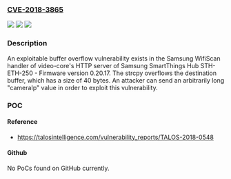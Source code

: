 ### [CVE-2018-3865](https://cve.mitre.org/cgi-bin/cvename.cgi?name=CVE-2018-3865)
![](https://img.shields.io/static/v1?label=Product&message=SmartThings%20Hub%20STH-ETH-250&color=blue)
![](https://img.shields.io/static/v1?label=Version&message=n%2Fa&color=blue)
![](https://img.shields.io/static/v1?label=Vulnerability&message=Classic%20Buffer%20Overflow&color=brighgreen)

### Description

An exploitable buffer overflow vulnerability exists in the Samsung WifiScan handler of video-core's HTTP server of Samsung SmartThings Hub STH-ETH-250 - Firmware version 0.20.17. The strcpy overflows the destination buffer, which has a size of 40 bytes. An attacker can send an arbitrarily long "cameraIp" value in order to exploit this vulnerability.

### POC

#### Reference
- https://talosintelligence.com/vulnerability_reports/TALOS-2018-0548

#### Github
No PoCs found on GitHub currently.

